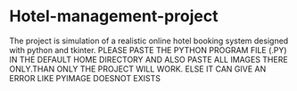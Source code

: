 # Hotel-management-project
The project is simulation of a realistic online hotel booking system designed with python and tkinter.
PLEASE PASTE THE PYTHON PROGRAM FILE (.PY) IN THE DEFAULT HOME DIRECTORY AND ALSO PASTE ALL IMAGES THERE ONLY.THAN 
ONLY THE PROJECT WILL WORK. ELSE IT CAN GIVE AN ERROR LIKE PYIMAGE DOESNOT EXISTS
